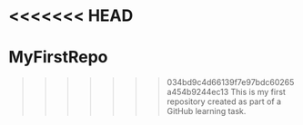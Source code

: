 <<<<<<< HEAD
=======
# MyFirstRepo
>>>>>>> 034bd9c4d66139f7e97bdc60265a454b9244ec13
This is my first repository created as part of a GitHub learning task.
